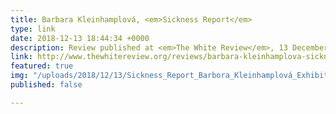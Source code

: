 ```yaml
---
title: Barbara Kleinhamplová, <em>Sickness Report</em>
type: link
date: 2018-12-13 18:44:34 +0000
description: Review published at <em>The White Review</em>, 13 December 2018
link: http://www.thewhitereview.org/reviews/barbara-kleinhamplova-sickness-report/
featured: true
img: "/uploads/2018/12/13/Sickness_Report_Barbora_Kleinhamplová_Exhibition-02.jpg"
published: false

---
```


